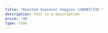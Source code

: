 ```yaml
---
title: "Roasted Seasonal Veggies \U0001F33D "
description: this is a description
price: '40'
type: side
---
```


